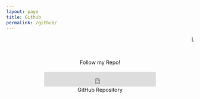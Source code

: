 ```yaml
---
layout: page
title: Github
permalink: /github/
---
```


<span class="page-tagline"><marquee>Like my work?</marquee></span>



<div class="post-content-download">
  <p>
    <br />
  </p>
  <div class="download">
    <center><i class="fa fa-heart"></i> Follow my Repo!<i class="fa fa-heart"></i></center>
    <br />
    <center>
      <iframe src="https://ghbtns.com/github-btn.html?user=wdoogz&amp;type=follow&amp;count=true&amp;size=large" frameborder="0" scrolling="0" width="300px" height="40px"></iframe>
    </center>
  </div>
  <center>GitHub Repository
    <h2><a href="http://github.com/hemangsk/DevJournal"><i class="fa fa-github"></i></a></h2>
  </center>
</div>
